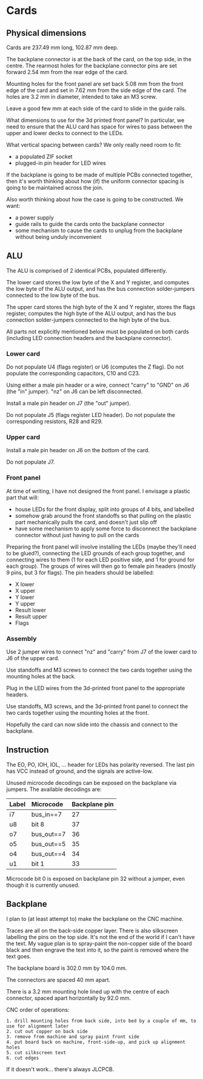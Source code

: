 # Cards

## Physical dimensions

Cards are 237.49 mm long, 102.87 mm deep.

The backplane connector is at the back of the card, on the top side, in the centre. The rearmost holes
for the backplane connector pins are set forward 2.54 mm from the rear edge of the card.

Mounting holes for the front panel are set back 5.08 mm from the front edge of the card and set in 7.62 mm
from the side edge of the card. The holes are 3.2 mm in diameter, intended to take an M3 screw.

Leave a good few mm at each side of the card to slide in the guide rails.

What dimensions to use for the 3d printed front panel? In particular, we need to ensure that the ALU card
has space for wires to pass between the upper and lower decks to connect to the LEDs.

What vertical spacing between cards? We only really need room to fit:

 * a populated ZIF socket
 * plugged-in pin header for LED wires

If the backplane is going to be made of multiple PCBs connected together, then it's worth thinking about
how (if) the uniform connector spacing is going to be maintained across the join.

Also worth thinking about how the case is going to be constructed. We want:

 * a power supply
 * guide rails to guide the cards onto the backplane connector
 * some mechanism to cause the cards to unplug from the backplane without being unduly inconvenient

## ALU

The ALU is comprised of 2 identical PCBs, populated differently.

The lower card stores the low byte of the X and Y register,
and computes the low byte of the ALU output, and has the bus connection solder-jumpers connected to the low byte of the bus.

The upper card stores the high byte of the X and Y register, stores the flags register, computes the high byte of the ALU output,
and has the bus connection solder-jumpers connected to the high byte of the bus.

All parts not explicitly mentioned below must be populated on both cards (including LED connection headers and the backplane connector).

### Lower card

Do not populate U4 (flags register) or U6 (computes the Z flag). Do not populate the corresponding capacitors, C10 and C23.

Using either a male pin header or a wire, connect "carry" to "GND" on J6 (the "in" jumper). "nz"
on J6 can be left disconnected.

Install a male pin header on J7 (the "out" jumper).

Do not populate J5 (flags register LED header). Do not populate the corresponding resistors, R28 and R29.

### Upper card

Install a male pin header on J6 on the *bottom* of the card.

Do not populate J7.

### Front panel

At time of writing, I have not designed the front panel. I envisage a plastic part that will:

 * house LEDs for the front display, split into groups of 4 bits, and labelled
 * somehow grab around the front standoffs so that pulling on the plastic part mechanically pulls
   the card, and doesn't just slip off
 * have some mechanism to apply some force to disconnect the backplane connector without just having
   to pull on the cards

Preparing the front panel will involve installing the LEDs (maybe they'll need to be glued?), connecting
the LED grounds of each group together, and connecting wires to them (1 for each LED positive side, and 1 for
ground for each group). The groups of wires will then go to female pin headers (mostly 9 pins, but 3 for flags).
The pin headers should be labelled:

 * X lower
 * X upper
 * Y lower
 * Y upper
 * Result lower
 * Result upper
 * Flags

### Assembly

Use 2 jumper wires to connect "nz" and "carry" from J7 of the lower card to J6 of the upper card.

Use standoffs and M3 screws to connect the two cards together using the mounting holes at the back.

Plug in the LED wires from the 3d-printed front panel to the appropriate headers.

Use standoffs, M3 screws, and the 3d-printed front panel to connect the two cards together using the
mounting holes at the front.

Hopefully the card can now slide into the chassis and connect to the backplane.

## Instruction

The EO, PO, IOH, IOL, ... header for LEDs has polarity reversed. The last pin has VCC instead of
ground, and the signals are active-low.

Unused microcode decodings can be exposed on the backplane via jumpers. The available decodings are:

| Label | Microcode | Backplane pin |
| :---- | :-------- | :------------ |
| i7    | bus_in==7 | 27 |
| u8    | bit 8     | 37 |
| o7    | bus_out==7 | 36 |
| o5    | bus_out==5 | 35 |
| o4    | bus_out==4 | 34 |
| u1    | bit 1      | 33 |

Microcode bit 0 is exposed on backplane pin 32 without a jumper, even though it is currently unused.

## Backplane

I plan to (at least attempt to) make the backplane on the CNC machine.

Traces are all on the back-side copper layer. There is also silkscreen labelling the pins on the top side. It's not the
end of the world if I can't have the text. My vague plan is to spray-paint the non-copper side of the board black and then
engrave the text into it, so the paint is removed where the text goes.

The backplane board is 302.0 mm by 104.0 mm.

The connectors are spaced 40 mm apart.

There is a 3.2 mm mounting hole lined up with the centre of each connector, spaced apart horizontally by 92.0 mm.

CNC order of operations:

    1. drill mounting holes from back side, into bed by a couple of mm, to use for alignment later
    2. cut out copper on back side
    3. remove from machine and spray paint front side
    4. put board back on machine, front-side-up, and pick up alignment holes
    5. cut silkscreen text
    6. cut edges

If it doesn't work... there's always JLCPCB.
